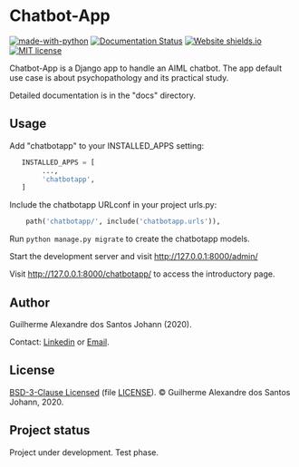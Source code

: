 # Chatbot-App

[![made-with-python](https://img.shields.io/badge/Made%20with-Python-1f425f.svg)](https://www.python.org/)
[![Documentation Status](https://readthedocs.org/projects/ansicolortags/badge/?version=latest)](https://gitlab.com/gjohann7/chatbotapp/-/tree/master/docs)
[![Website shields.io](https://img.shields.io/website-up-down-green-red/http/shields.io.svg)](https://gitlab.com/gjohann7/chatbotapp)
[![MIT license](https://img.shields.io/badge/License-BSD-blue.svg)](https://gitlab.com/gjohann7/chatbotapp/-/blob/master/LICENSE)

Chatbot-App is a Django app to handle an AIML chatbot. The app default
use case is about psychopathology and its practical study.

Detailed documentation is in the "docs" directory.

## Usage

Add "chatbotapp" to your INSTALLED_APPS setting:

```python
   INSTALLED_APPS = [
        ...,
        'chatbotapp',
   ]
```

Include the chatbotapp URLconf in your project urls.py:

```python
    path('chatbotapp/', include('chatbotapp.urls')),
```

Run `python manage.py migrate` to create the chatbotapp models.

Start the development server and visit http://127.0.0.1:8000/admin/

Visit http://127.0.0.1:8000/chatbotapp/ to access the introductory page.

## Author

Guilherme Alexandre dos Santos Johann (2020).

Contact: <a href="https://www.linkedin.com/in/guilherme-johann/" target="_blank">Linkedin</a> or <a href="mailto:g.johann98@gmail.com" target="_blank">Email</a>.

## License

[BSD-3-Clause Licensed](https://opensource.org/licenses/BSD-3-Clause) (file [LICENSE](https://gitlab.com/gjohann7/chatbotapp/-/blob/master/LICENSE)). © Guilherme Alexandre dos Santos Johann, 2020.

## Project status

Project under development. Test phase.
